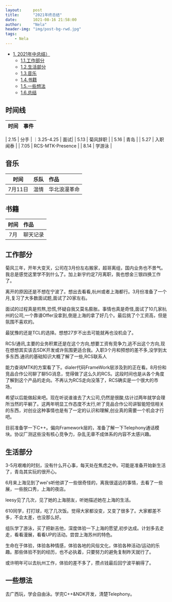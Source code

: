 ```yaml
---
layout:     post
title:      "2021年终总结"
date:       1021-08-16 21:58:00
author:     "Nela"
header-img: "img/post-bg-rwd.jpg"
tags:
    - Nela
---
```


<!-- TOC -->

- [1. 2021年中总结）](#1--2021年中总结)
    - [1.1.工作部分](#工作部分)
    - [1.2.生活部分](#生活部分)
    - [1.3.音乐](#音乐)
    - [1.4.书籍](#书籍)
    - [1.5.一些想法](#一些想法)
    - [1.6.总结](#总结)
 
<!-- /TOC -->

## 时间线
  
| 时间    |      事件       |
| -------- | -------------- |

| 2.15      | 分手   |
｜3.25-4.25  | 面试|
| 5.13      | 菊风辞职      |
| 5.16      | 青岛      |
| 5.27      | 入职闻泰      |
| 7.05      | RCS-MTK-Presence      |
| 8.14      | 学游泳      |


## 音乐

| 时间                 |         乐队            | 作品                |
| :---------------------: | :----------------------- | :------------------ |
| 7月11日                   | 温情       | 华北浪漫革命       |


## 书籍

| 时间       | 作品       |
| :-------: | :---------|
| 7月        | 聊天记录|


## 工作部分

菊风三年，开年大变天，公司在3月份左右搬家，超哥离组，国内业务也不景气。我总是感觉这里学不到什么了。加上新宇约定7月离职，我也想金三银四换工作了。

离开的原因还是不想在宁波了。想出去看看,杭州或者上海都行。3月份准备了一个月,复习了大多数面试题,面试了20家左右。

面试的过程真是煎熬,恐慌,怀疑自我又莫名膨胀。事情也真是奇怪,面试了10几家杭州的公司,一个靠谱Offer没拿到,倒是上海的拿了好几个。最后挑了个工资高，但是氛围不喜欢的。

最犹豫的还是TCL的选择。想想27岁不出去可能就再也没机会了。

RCS/通讯,主要的业务积累还是在这个方向,想要工资有竞争力,逃不出这个方向,现在想想其实该去SDK开发或许氛围更适合我。入职3个月和预想的差不多,没学到太多东西.通讯的基础知识大概了解了一些,RCS联系人

能力查询MTK的方案看了下。dialer代码FrameWork层涉及到的正在看。8月份和竞品合作公司聊了聊5G消息，觉得做了这么久的RCS。这段时间也是从各个角度了解到这个产品的走向。不再认为RCS走向没落了，RCS确实是一个很大的市场，

希望以后能做起来吧。现在听说谁谁去了大公司,仍然是很酸,估计过两年就学会理所当然的平躺了。这两年明显工作态度不太行,听了竞品合作公司讲智能短信相关的东西，对创业这种事情也是有了一定的认识和理解,创业真的需要一个机会才行吧。

目前准备学一下C++。偏向Framework层的，准备了解一下Telephony通话模块。协议厂测这些没有核心竞争力，杂乱无章不成体系的内容不太感兴趣。

## 生活部分

3-5月艰难的时刻，没有什么开心事，每天处在焦虑之中。可能是准备开始新生活了，青岛其实玩的很开心。

6月来上海见到了wei's听他讲了一些很奇怪的，离我很遥远的事情，去看了一些展，一些脱口秀，上海的夜店。
 
leesy见了几次，见了她的上海朋友，听她描述她在上海的生活。

610同学，打打球，吃了几次饭。觉得大家都没变，又变了很多了。大家都差不多，不会太差，也没那么好。

组队学了游泳，买了把新吉他，深度体验一下上海的愿望,初步达成。计划多去走走，看看漫展，看看UP的活动。尝尝上海苏州的特色。

生命在于体验，体验各种情感，体验各地的风俗文化，体验各种活动/运动的乐趣。那些体验不到的经历，也不必执着，只要努力的避免复制昨天就行了。

或许明年可以去杭州工作，体验的差不多了，攒点钱最后回宁波平躺得了。

## 一些想法

去广西玩，学会自由泳。学完C++&NDK开发，清楚Telephony。